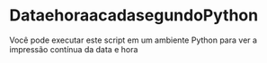 # DataehoraacadasegundoPython
Você pode executar este script em um ambiente Python para ver a impressão contínua da data e hora
